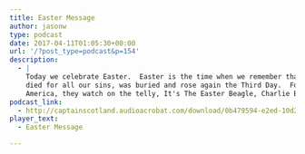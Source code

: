 ```yaml
---
title: Easter Message
author: jasonw
type: podcast
date: 2017-04-11T01:05:30+00:00
url: '/?post_type=podcast&p=154'
description:
  - |
    Today we celebrate Easter.  Easter is the time when we remember that Jesus
    died for all our sins, was buried and rose again the Third Day.  For many in
    America, they watch on the telly, It's The Easter Beagle, Charlie Brown.
podcast_link:
  - http://captainscotland.audioacrobat.com/download/0b479594-e2ed-10d2-fb02-c0da785714e8.mp3
player_text:
  - Easter Message

---
```

